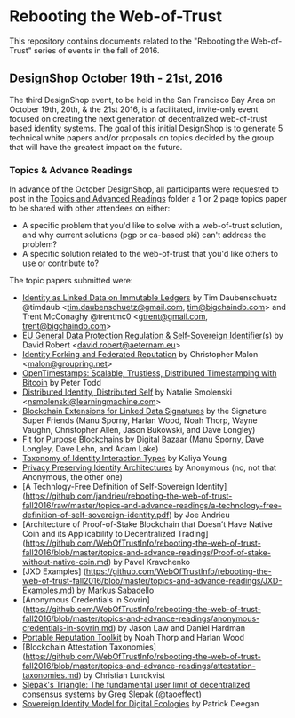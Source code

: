 # Rebooting the Web-of-Trust

This repository contains documents related to the "Rebooting the Web-of-Trust" series of events in the fall of 2016.

## DesignShop October 19th - 21st, 2016

The third DesignShop event, to be held in the San Francisco Bay Area on October 19th, 20th, & the 21st 2016, is a facilitated, invite-only event focused on creating the next generation of decentralized web-of-trust based identity systems. The goal of this initial DesignShop is to generate 5 technical white papers and/or proposals on topics decided by the group that will have the greatest impact on the future.

### Topics & Advance Readings

In advance of the October DesignShop, all participants were requested to post in the [Topics and Advanced Readings](topics-and-advance-readings) folder a 1 or 2 page topics paper to be shared with other attendees on either:
* A specific problem that you'd like to solve with a web-of-trust solution, and why current solutions (pgp or ca-based pki) can't address the problem?
*  A specific solution related to the web-of-trust that you'd like others to use or contribute to?

The topic papers submitted were:

* [Identity as Linked Data on Immutable Ledgers](https://github.com/WebOfTrustInfo/rebooting-the-web-of-trust-fall2016/blob/master/topics-and-advance-readings/identity-as-linked-data-on-immutable-ledgers.md) by Tim Daubenschuetz @timdaub \<tim.daubenschuetz@gmail.com, tim@bigchaindb.com\> and Trent McConaghy @trentmc0 \<gtrent@gmail.com, trent@bigchaindb.com\>
* [EU General Data Protection Regulation & Self-Sovereign Identifier(s)](https://github.com/WebOfTrustInfo/rebooting-the-web-of-trust-fall2016/blob/master/topics-and-advance-readings/EU%20General%20Data%20Protection%20Regulation%20%26%20Self-Sovereign%20Identifier(s)) by David Robert \<david.robert@aeternam.eu\>
* [Identity Forking and Federated Reputation](https://github.com/WebOfTrustInfo/rebooting-the-web-of-trust-fall2016/blob/master/topics-and-advance-readings/identity-forking-and-federated-reputation.md) by Christopher Malon \<malon@groupring.net\>
* [OpenTimestamps: Scalable, Trustless, Distributed Timestamping with Bitcoin](https://github.com/WebOfTrustInfo/rebooting-the-web-of-trust-fall2016/blob/master/topics-and-advance-readings/opentimestamps.md) by Peter Todd
* [Distributed Identity, Distributed Self](https://github.com/WebOfTrustInfo/rebooting-the-web-of-trust-fall2016/blob/master/topics-and-advance-readings/DistributedIdentityDistributedSelf.md) by Natalie Smolenski \<nsmolenski@learningmachine.com\>
* [Blockchain Extensions for Linked Data Signatures](https://github.com/WebOfTrustInfo/rebooting-the-web-of-trust-fall2016/blob/master/topics-and-advance-readings/blockchain-extensions-for-linked-data-signatures.md) by the Signature Super Friends (Manu Sporny, Harlan Wood, Noah Thorp, Wayne Vaughn, Christopher Allen, Jason Bukowski, and Dave Longley)
* [Fit for Purpose Blockchains](https://github.com/WebOfTrustInfo/rebooting-the-web-of-trust-fall2016/blob/master/topics-and-advance-readings/fit-for-purpose-blockchains.md) by Digital Bazaar (Manu Sporny, Dave Longley, Dave Lehn, and Adam Lake)
* [Taxonomy of Identity Interaction Types](https://github.com/Identitywoman/Writing/blob/master/Taxonomy-of-Identity-Interaction-Types.md) by Kaliya Young
* [Privacy Preserving Identity Architectures](https://github.com/WebOfTrustInfo/rebooting-the-web-of-trust-fall2016/blob/master/topics-and-advance-readings/privacy-preserving-identity-architectures.md) by Anonymous (no, not that Anonymous, the other one)
* [A Technlogy-Free Definition of Self-Sovereign Identity] (https://github.com/jandrieu/rebooting-the-web-of-trust-fall2016/raw/master/topics-and-advance-readings/a-technology-free-definition-of-self-sovereign-identity.pdf) by Joe Andrieu
* [Architecture of Proof-of-Stake Blockchain that Doesn’t Have Native Coin and its Applicability to Decentralized Trading] (https://github.com/WebOfTrustInfo/rebooting-the-web-of-trust-fall2016/blob/master/topics-and-advance-readings/Proof-of-stake-without-native-coin.md) by Pavel Kravchenko
* [JXD Examples] (https://github.com/WebOfTrustInfo/rebooting-the-web-of-trust-fall2016/blob/master/topics-and-advance-readings/JXD-Examples.md) by Markus Sabadello
* [Anonymous Credentials in Sovrin] (https://github.com/WebOfTrustInfo/rebooting-the-web-of-trust-fall2016/blob/master/topics-and-advance-readings/anonymous-credentials-in-sovrin.md) by Jason Law and Daniel Hardman
* [Portable Reputation Toolkit](/topics-and-advance-readings/portable-reputation-toolkit.md) by Noah Thorp and Harlan Wood
* [Blockchain Attestation Taxonomies] (https://github.com/WebOfTrustInfo/rebooting-the-web-of-trust-fall2016/blob/master/topics-and-advance-readings/attestation-taxonomies.md) by Christian Lundkvist
* [Slepak's Triangle: The fundamental user limit of decentralized consensus systems](topics-and-advance-readings/Slepaks-Triangle.pdf) by Greg Slepak (@taoeffect)
* [Sovereign Identity Model for Digital Ecologies](topics-and-advance-readings/Sovereign-Identity-Model-for-Digital-Ecologies.md) by Patrick Deegan
